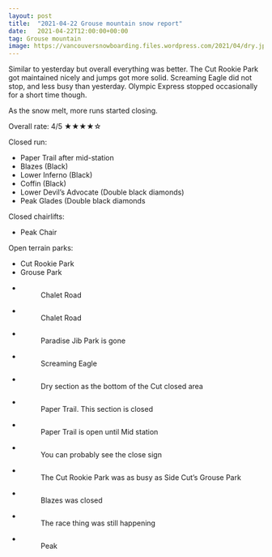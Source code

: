 ```yaml
---
layout: post
title:  "2021-04-22 Grouse mountain snow report"
date:   2021-04-22T12:00:00+00:00
tag: Grouse mountain
image: https://vancouversnowboarding.files.wordpress.com/2021/04/dry.jpg
---
```


<p>Similar to yesterday but overall everything was better. The Cut Rookie Park got maintained nicely and jumps got more solid. Screaming Eagle did not stop, and less busy than yesterday. Olympic Express stopped occasionally for a short time though.</p>



<p>As the snow melt, more runs started closing.</p>



<p>Overall rate: 4/5 ★★★★☆</p>



<p>Closed run:</p>



<ul><li>Paper Trail after mid-station</li><li>Blazes (Black)</li><li>Lower Inferno (Black)</li><li>Coffin (Black)</li><li>Lower Devil’s Advocate (Double black diamonds)</li><li>Peak Glades (Double black diamonds</li></ul>



<p>Closed chairlifts:</p>



<ul><li>Peak Chair</li></ul>



<p>Open terrain parks:</p>



<ul><li><span style="background-color:var(--wp--preset--color--background);color:var(--wp--preset--color--foreground);font-family:var(--font-base, &quot;PT Sans&quot;, -apple-system, BlinkMacSystemFont, &quot;Segoe UI&quot;, &quot;Roboto&quot;, &quot;Oxygen&quot;, &quot;Ubuntu&quot;, &quot;Cantarell&quot;, &quot;Fira Sans&quot;, &quot;Droid Sans&quot;, &quot;Helvetica Neue&quot;, sans-serif);">Cut Rookie Park</span></li><li>Grouse Park</li></ul>



<div class="wp-block-coblocks-gallery-stacked alignwide"><ul class="coblocks-gallery has-fullwidth-images"><li class="coblocks-gallery--item"><figure class="coblocks-gallery--figure"><img data-attachment-id="1039" data-permalink="https://vancouversnowboarding.wordpress.com/pxl_20210422_200515919/" data-orig-file="https://vancouversnowboarding.files.wordpress.com/2021/04/pxl_20210422_200515919.jpg" data-orig-size="4032,3024" data-comments-opened="1" data-image-meta="{&quot;aperture&quot;:&quot;0&quot;,&quot;credit&quot;:&quot;&quot;,&quot;camera&quot;:&quot;&quot;,&quot;caption&quot;:&quot;&quot;,&quot;created_timestamp&quot;:&quot;0&quot;,&quot;copyright&quot;:&quot;&quot;,&quot;focal_length&quot;:&quot;0&quot;,&quot;iso&quot;:&quot;0&quot;,&quot;shutter_speed&quot;:&quot;0&quot;,&quot;title&quot;:&quot;&quot;,&quot;orientation&quot;:&quot;0&quot;}" data-image-title="pxl_20210422_200515919" data-image-description="" data-image-caption="" data-medium-file="https://vancouversnowboarding.files.wordpress.com/2021/04/pxl_20210422_200515919.jpg?w=300" data-large-file="https://vancouversnowboarding.files.wordpress.com/2021/04/pxl_20210422_200515919.jpg?w=750" src="https://vancouversnowboarding.files.wordpress.com/2021/04/pxl_20210422_200515919.jpg?w=1024" alt="" data-id="1039" data-imglink="" class="wp-image-1039 has-shadow-none" srcset="https://vancouversnowboarding.files.wordpress.com/2021/04/pxl_20210422_200515919.jpg?w=1024 1024w, https://vancouversnowboarding.files.wordpress.com/2021/04/pxl_20210422_200515919.jpg?w=2048 2048w, https://vancouversnowboarding.files.wordpress.com/2021/04/pxl_20210422_200515919.jpg?w=150 150w, https://vancouversnowboarding.files.wordpress.com/2021/04/pxl_20210422_200515919.jpg?w=300 300w, https://vancouversnowboarding.files.wordpress.com/2021/04/pxl_20210422_200515919.jpg?w=768 768w" sizes="(max-width: 1024px) 100vw, 1024px"><figcaption class="coblocks-gallery--caption">Chalet Road</figcaption></figure></li><li class="coblocks-gallery--item"><figure class="coblocks-gallery--figure"><img data-attachment-id="1040" data-permalink="https://vancouversnowboarding.wordpress.com/pxl_20210422_200523971/" data-orig-file="https://vancouversnowboarding.files.wordpress.com/2021/04/pxl_20210422_200523971.jpg" data-orig-size="4032,3024" data-comments-opened="1" data-image-meta="{&quot;aperture&quot;:&quot;0&quot;,&quot;credit&quot;:&quot;&quot;,&quot;camera&quot;:&quot;&quot;,&quot;caption&quot;:&quot;&quot;,&quot;created_timestamp&quot;:&quot;0&quot;,&quot;copyright&quot;:&quot;&quot;,&quot;focal_length&quot;:&quot;0&quot;,&quot;iso&quot;:&quot;0&quot;,&quot;shutter_speed&quot;:&quot;0&quot;,&quot;title&quot;:&quot;&quot;,&quot;orientation&quot;:&quot;0&quot;}" data-image-title="pxl_20210422_200523971" data-image-description="" data-image-caption="" data-medium-file="https://vancouversnowboarding.files.wordpress.com/2021/04/pxl_20210422_200523971.jpg?w=300" data-large-file="https://vancouversnowboarding.files.wordpress.com/2021/04/pxl_20210422_200523971.jpg?w=750" src="https://vancouversnowboarding.files.wordpress.com/2021/04/pxl_20210422_200523971.jpg?w=1024" alt="" data-id="1040" data-imglink="" class="wp-image-1040 has-shadow-none" srcset="https://vancouversnowboarding.files.wordpress.com/2021/04/pxl_20210422_200523971.jpg?w=1024 1024w, https://vancouversnowboarding.files.wordpress.com/2021/04/pxl_20210422_200523971.jpg?w=2048 2048w, https://vancouversnowboarding.files.wordpress.com/2021/04/pxl_20210422_200523971.jpg?w=150 150w, https://vancouversnowboarding.files.wordpress.com/2021/04/pxl_20210422_200523971.jpg?w=300 300w, https://vancouversnowboarding.files.wordpress.com/2021/04/pxl_20210422_200523971.jpg?w=768 768w" sizes="(max-width: 1024px) 100vw, 1024px"><figcaption class="coblocks-gallery--caption">Chalet Road</figcaption></figure></li><li class="coblocks-gallery--item"><figure class="coblocks-gallery--figure"><img data-attachment-id="1041" data-permalink="https://vancouversnowboarding.wordpress.com/pxl_20210422_201402499/" data-orig-file="https://vancouversnowboarding.files.wordpress.com/2021/04/pxl_20210422_201402499.jpg" data-orig-size="4032,3024" data-comments-opened="1" data-image-meta="{&quot;aperture&quot;:&quot;0&quot;,&quot;credit&quot;:&quot;&quot;,&quot;camera&quot;:&quot;&quot;,&quot;caption&quot;:&quot;&quot;,&quot;created_timestamp&quot;:&quot;0&quot;,&quot;copyright&quot;:&quot;&quot;,&quot;focal_length&quot;:&quot;0&quot;,&quot;iso&quot;:&quot;0&quot;,&quot;shutter_speed&quot;:&quot;0&quot;,&quot;title&quot;:&quot;&quot;,&quot;orientation&quot;:&quot;0&quot;}" data-image-title="pxl_20210422_201402499" data-image-description="" data-image-caption="" data-medium-file="https://vancouversnowboarding.files.wordpress.com/2021/04/pxl_20210422_201402499.jpg?w=300" data-large-file="https://vancouversnowboarding.files.wordpress.com/2021/04/pxl_20210422_201402499.jpg?w=750" src="https://vancouversnowboarding.files.wordpress.com/2021/04/pxl_20210422_201402499.jpg?w=1024" alt="" data-id="1041" data-imglink="" class="wp-image-1041 has-shadow-none" srcset="https://vancouversnowboarding.files.wordpress.com/2021/04/pxl_20210422_201402499.jpg?w=1024 1024w, https://vancouversnowboarding.files.wordpress.com/2021/04/pxl_20210422_201402499.jpg?w=2048 2048w, https://vancouversnowboarding.files.wordpress.com/2021/04/pxl_20210422_201402499.jpg?w=150 150w, https://vancouversnowboarding.files.wordpress.com/2021/04/pxl_20210422_201402499.jpg?w=300 300w, https://vancouversnowboarding.files.wordpress.com/2021/04/pxl_20210422_201402499.jpg?w=768 768w" sizes="(max-width: 1024px) 100vw, 1024px"><figcaption class="coblocks-gallery--caption">Paradise Jib Park is gone</figcaption></figure></li><li class="coblocks-gallery--item"><figure class="coblocks-gallery--figure"><img data-attachment-id="1042" data-permalink="https://vancouversnowboarding.wordpress.com/pxl_20210422_210801080/" data-orig-file="https://vancouversnowboarding.files.wordpress.com/2021/04/pxl_20210422_210801080.jpg" data-orig-size="4032,3024" data-comments-opened="1" data-image-meta="{&quot;aperture&quot;:&quot;0&quot;,&quot;credit&quot;:&quot;&quot;,&quot;camera&quot;:&quot;&quot;,&quot;caption&quot;:&quot;&quot;,&quot;created_timestamp&quot;:&quot;0&quot;,&quot;copyright&quot;:&quot;&quot;,&quot;focal_length&quot;:&quot;0&quot;,&quot;iso&quot;:&quot;0&quot;,&quot;shutter_speed&quot;:&quot;0&quot;,&quot;title&quot;:&quot;&quot;,&quot;orientation&quot;:&quot;0&quot;}" data-image-title="pxl_20210422_210801080" data-image-description="" data-image-caption="" data-medium-file="https://vancouversnowboarding.files.wordpress.com/2021/04/pxl_20210422_210801080.jpg?w=300" data-large-file="https://vancouversnowboarding.files.wordpress.com/2021/04/pxl_20210422_210801080.jpg?w=750" src="https://vancouversnowboarding.files.wordpress.com/2021/04/pxl_20210422_210801080.jpg?w=1024" alt="" data-id="1042" data-imglink="" class="wp-image-1042 has-shadow-none" srcset="https://vancouversnowboarding.files.wordpress.com/2021/04/pxl_20210422_210801080.jpg?w=1024 1024w, https://vancouversnowboarding.files.wordpress.com/2021/04/pxl_20210422_210801080.jpg?w=2048 2048w, https://vancouversnowboarding.files.wordpress.com/2021/04/pxl_20210422_210801080.jpg?w=150 150w, https://vancouversnowboarding.files.wordpress.com/2021/04/pxl_20210422_210801080.jpg?w=300 300w, https://vancouversnowboarding.files.wordpress.com/2021/04/pxl_20210422_210801080.jpg?w=768 768w" sizes="(max-width: 1024px) 100vw, 1024px"><figcaption class="coblocks-gallery--caption">Screaming Eagle</figcaption></figure></li><li class="coblocks-gallery--item"><figure class="coblocks-gallery--figure"><img data-attachment-id="1043" data-permalink="https://vancouversnowboarding.wordpress.com/pxl_20210422_210851824/" data-orig-file="https://vancouversnowboarding.files.wordpress.com/2021/04/pxl_20210422_210851824.jpg" data-orig-size="4032,3024" data-comments-opened="1" data-image-meta="{&quot;aperture&quot;:&quot;0&quot;,&quot;credit&quot;:&quot;&quot;,&quot;camera&quot;:&quot;&quot;,&quot;caption&quot;:&quot;&quot;,&quot;created_timestamp&quot;:&quot;0&quot;,&quot;copyright&quot;:&quot;&quot;,&quot;focal_length&quot;:&quot;0&quot;,&quot;iso&quot;:&quot;0&quot;,&quot;shutter_speed&quot;:&quot;0&quot;,&quot;title&quot;:&quot;&quot;,&quot;orientation&quot;:&quot;0&quot;}" data-image-title="pxl_20210422_210851824" data-image-description="" data-image-caption="" data-medium-file="https://vancouversnowboarding.files.wordpress.com/2021/04/pxl_20210422_210851824.jpg?w=300" data-large-file="https://vancouversnowboarding.files.wordpress.com/2021/04/pxl_20210422_210851824.jpg?w=750" src="https://vancouversnowboarding.files.wordpress.com/2021/04/pxl_20210422_210851824.jpg?w=1024" alt="" data-id="1043" data-imglink="" class="wp-image-1043 has-shadow-none" srcset="https://vancouversnowboarding.files.wordpress.com/2021/04/pxl_20210422_210851824.jpg?w=1024 1024w, https://vancouversnowboarding.files.wordpress.com/2021/04/pxl_20210422_210851824.jpg?w=2048 2048w, https://vancouversnowboarding.files.wordpress.com/2021/04/pxl_20210422_210851824.jpg?w=150 150w, https://vancouversnowboarding.files.wordpress.com/2021/04/pxl_20210422_210851824.jpg?w=300 300w, https://vancouversnowboarding.files.wordpress.com/2021/04/pxl_20210422_210851824.jpg?w=768 768w" sizes="(max-width: 1024px) 100vw, 1024px"><figcaption class="coblocks-gallery--caption">Dry section as the bottom of the Cut closed area</figcaption></figure></li><li class="coblocks-gallery--item"><figure class="coblocks-gallery--figure"><img data-attachment-id="1044" data-permalink="https://vancouversnowboarding.wordpress.com/pxl_20210422_210914970/" data-orig-file="https://vancouversnowboarding.files.wordpress.com/2021/04/pxl_20210422_210914970.jpg" data-orig-size="4032,3024" data-comments-opened="1" data-image-meta="{&quot;aperture&quot;:&quot;0&quot;,&quot;credit&quot;:&quot;&quot;,&quot;camera&quot;:&quot;&quot;,&quot;caption&quot;:&quot;&quot;,&quot;created_timestamp&quot;:&quot;0&quot;,&quot;copyright&quot;:&quot;&quot;,&quot;focal_length&quot;:&quot;0&quot;,&quot;iso&quot;:&quot;0&quot;,&quot;shutter_speed&quot;:&quot;0&quot;,&quot;title&quot;:&quot;&quot;,&quot;orientation&quot;:&quot;0&quot;}" data-image-title="pxl_20210422_210914970" data-image-description="" data-image-caption="" data-medium-file="https://vancouversnowboarding.files.wordpress.com/2021/04/pxl_20210422_210914970.jpg?w=300" data-large-file="https://vancouversnowboarding.files.wordpress.com/2021/04/pxl_20210422_210914970.jpg?w=750" src="https://vancouversnowboarding.files.wordpress.com/2021/04/pxl_20210422_210914970.jpg?w=1024" alt="" data-id="1044" data-imglink="" class="wp-image-1044 has-shadow-none" srcset="https://vancouversnowboarding.files.wordpress.com/2021/04/pxl_20210422_210914970.jpg?w=1024 1024w, https://vancouversnowboarding.files.wordpress.com/2021/04/pxl_20210422_210914970.jpg?w=2048 2048w, https://vancouversnowboarding.files.wordpress.com/2021/04/pxl_20210422_210914970.jpg?w=150 150w, https://vancouversnowboarding.files.wordpress.com/2021/04/pxl_20210422_210914970.jpg?w=300 300w, https://vancouversnowboarding.files.wordpress.com/2021/04/pxl_20210422_210914970.jpg?w=768 768w" sizes="(max-width: 1024px) 100vw, 1024px"><figcaption class="coblocks-gallery--caption">Paper Trail. This section is closed</figcaption></figure></li><li class="coblocks-gallery--item"><figure class="coblocks-gallery--figure"><img data-attachment-id="1045" data-permalink="https://vancouversnowboarding.wordpress.com/pxl_20210422_211058884/" data-orig-file="https://vancouversnowboarding.files.wordpress.com/2021/04/pxl_20210422_211058884.jpg" data-orig-size="4032,3024" data-comments-opened="1" data-image-meta="{&quot;aperture&quot;:&quot;0&quot;,&quot;credit&quot;:&quot;&quot;,&quot;camera&quot;:&quot;&quot;,&quot;caption&quot;:&quot;&quot;,&quot;created_timestamp&quot;:&quot;0&quot;,&quot;copyright&quot;:&quot;&quot;,&quot;focal_length&quot;:&quot;0&quot;,&quot;iso&quot;:&quot;0&quot;,&quot;shutter_speed&quot;:&quot;0&quot;,&quot;title&quot;:&quot;&quot;,&quot;orientation&quot;:&quot;0&quot;}" data-image-title="pxl_20210422_211058884" data-image-description="" data-image-caption="" data-medium-file="https://vancouversnowboarding.files.wordpress.com/2021/04/pxl_20210422_211058884.jpg?w=300" data-large-file="https://vancouversnowboarding.files.wordpress.com/2021/04/pxl_20210422_211058884.jpg?w=750" src="https://vancouversnowboarding.files.wordpress.com/2021/04/pxl_20210422_211058884.jpg?w=1024" alt="" data-id="1045" data-imglink="" class="wp-image-1045 has-shadow-none" srcset="https://vancouversnowboarding.files.wordpress.com/2021/04/pxl_20210422_211058884.jpg?w=1024 1024w, https://vancouversnowboarding.files.wordpress.com/2021/04/pxl_20210422_211058884.jpg?w=2048 2048w, https://vancouversnowboarding.files.wordpress.com/2021/04/pxl_20210422_211058884.jpg?w=150 150w, https://vancouversnowboarding.files.wordpress.com/2021/04/pxl_20210422_211058884.jpg?w=300 300w, https://vancouversnowboarding.files.wordpress.com/2021/04/pxl_20210422_211058884.jpg?w=768 768w" sizes="(max-width: 1024px) 100vw, 1024px"><figcaption class="coblocks-gallery--caption">Paper Trail is open until Mid station</figcaption></figure></li><li class="coblocks-gallery--item"><figure class="coblocks-gallery--figure"><img data-attachment-id="1046" data-permalink="https://vancouversnowboarding.wordpress.com/pxl_20210422_211111044/" data-orig-file="https://vancouversnowboarding.files.wordpress.com/2021/04/pxl_20210422_211111044.jpg" data-orig-size="4032,3024" data-comments-opened="1" data-image-meta="{&quot;aperture&quot;:&quot;0&quot;,&quot;credit&quot;:&quot;&quot;,&quot;camera&quot;:&quot;&quot;,&quot;caption&quot;:&quot;&quot;,&quot;created_timestamp&quot;:&quot;0&quot;,&quot;copyright&quot;:&quot;&quot;,&quot;focal_length&quot;:&quot;0&quot;,&quot;iso&quot;:&quot;0&quot;,&quot;shutter_speed&quot;:&quot;0&quot;,&quot;title&quot;:&quot;&quot;,&quot;orientation&quot;:&quot;0&quot;}" data-image-title="pxl_20210422_211111044" data-image-description="" data-image-caption="" data-medium-file="https://vancouversnowboarding.files.wordpress.com/2021/04/pxl_20210422_211111044.jpg?w=300" data-large-file="https://vancouversnowboarding.files.wordpress.com/2021/04/pxl_20210422_211111044.jpg?w=750" src="https://vancouversnowboarding.files.wordpress.com/2021/04/pxl_20210422_211111044.jpg?w=1024" alt="" data-id="1046" data-imglink="" class="wp-image-1046 has-shadow-none" srcset="https://vancouversnowboarding.files.wordpress.com/2021/04/pxl_20210422_211111044.jpg?w=1024 1024w, https://vancouversnowboarding.files.wordpress.com/2021/04/pxl_20210422_211111044.jpg?w=2048 2048w, https://vancouversnowboarding.files.wordpress.com/2021/04/pxl_20210422_211111044.jpg?w=150 150w, https://vancouversnowboarding.files.wordpress.com/2021/04/pxl_20210422_211111044.jpg?w=300 300w, https://vancouversnowboarding.files.wordpress.com/2021/04/pxl_20210422_211111044.jpg?w=768 768w" sizes="(max-width: 1024px) 100vw, 1024px"><figcaption class="coblocks-gallery--caption">You can probably see the close sign</figcaption></figure></li><li class="coblocks-gallery--item"><figure class="coblocks-gallery--figure"><img data-attachment-id="1047" data-permalink="https://vancouversnowboarding.wordpress.com/pxl_20210422_211144889/" data-orig-file="https://vancouversnowboarding.files.wordpress.com/2021/04/pxl_20210422_211144889.jpg" data-orig-size="4032,3024" data-comments-opened="1" data-image-meta="{&quot;aperture&quot;:&quot;0&quot;,&quot;credit&quot;:&quot;&quot;,&quot;camera&quot;:&quot;&quot;,&quot;caption&quot;:&quot;&quot;,&quot;created_timestamp&quot;:&quot;0&quot;,&quot;copyright&quot;:&quot;&quot;,&quot;focal_length&quot;:&quot;0&quot;,&quot;iso&quot;:&quot;0&quot;,&quot;shutter_speed&quot;:&quot;0&quot;,&quot;title&quot;:&quot;&quot;,&quot;orientation&quot;:&quot;0&quot;}" data-image-title="pxl_20210422_211144889" data-image-description="" data-image-caption="" data-medium-file="https://vancouversnowboarding.files.wordpress.com/2021/04/pxl_20210422_211144889.jpg?w=300" data-large-file="https://vancouversnowboarding.files.wordpress.com/2021/04/pxl_20210422_211144889.jpg?w=750" src="https://vancouversnowboarding.files.wordpress.com/2021/04/pxl_20210422_211144889.jpg?w=1024" alt="" data-id="1047" data-imglink="" class="wp-image-1047 has-shadow-none" srcset="https://vancouversnowboarding.files.wordpress.com/2021/04/pxl_20210422_211144889.jpg?w=1024 1024w, https://vancouversnowboarding.files.wordpress.com/2021/04/pxl_20210422_211144889.jpg?w=2048 2048w, https://vancouversnowboarding.files.wordpress.com/2021/04/pxl_20210422_211144889.jpg?w=150 150w, https://vancouversnowboarding.files.wordpress.com/2021/04/pxl_20210422_211144889.jpg?w=300 300w, https://vancouversnowboarding.files.wordpress.com/2021/04/pxl_20210422_211144889.jpg?w=768 768w" sizes="(max-width: 1024px) 100vw, 1024px"><figcaption class="coblocks-gallery--caption">The Cut Rookie Park was as busy as Side Cut’s Grouse Park</figcaption></figure></li><li class="coblocks-gallery--item"><figure class="coblocks-gallery--figure"><img data-attachment-id="1048" data-permalink="https://vancouversnowboarding.wordpress.com/pxl_20210422_212948262/" data-orig-file="https://vancouversnowboarding.files.wordpress.com/2021/04/pxl_20210422_212948262.jpg" data-orig-size="4032,3024" data-comments-opened="1" data-image-meta="{&quot;aperture&quot;:&quot;0&quot;,&quot;credit&quot;:&quot;&quot;,&quot;camera&quot;:&quot;&quot;,&quot;caption&quot;:&quot;&quot;,&quot;created_timestamp&quot;:&quot;0&quot;,&quot;copyright&quot;:&quot;&quot;,&quot;focal_length&quot;:&quot;0&quot;,&quot;iso&quot;:&quot;0&quot;,&quot;shutter_speed&quot;:&quot;0&quot;,&quot;title&quot;:&quot;&quot;,&quot;orientation&quot;:&quot;0&quot;}" data-image-title="pxl_20210422_212948262" data-image-description="" data-image-caption="" data-medium-file="https://vancouversnowboarding.files.wordpress.com/2021/04/pxl_20210422_212948262.jpg?w=300" data-large-file="https://vancouversnowboarding.files.wordpress.com/2021/04/pxl_20210422_212948262.jpg?w=750" src="https://vancouversnowboarding.files.wordpress.com/2021/04/pxl_20210422_212948262.jpg?w=1024" alt="" data-id="1048" data-imglink="" class="wp-image-1048 has-shadow-none" srcset="https://vancouversnowboarding.files.wordpress.com/2021/04/pxl_20210422_212948262.jpg?w=1024 1024w, https://vancouversnowboarding.files.wordpress.com/2021/04/pxl_20210422_212948262.jpg?w=2048 2048w, https://vancouversnowboarding.files.wordpress.com/2021/04/pxl_20210422_212948262.jpg?w=150 150w, https://vancouversnowboarding.files.wordpress.com/2021/04/pxl_20210422_212948262.jpg?w=300 300w, https://vancouversnowboarding.files.wordpress.com/2021/04/pxl_20210422_212948262.jpg?w=768 768w" sizes="(max-width: 1024px) 100vw, 1024px"><figcaption class="coblocks-gallery--caption">Blazes was closed</figcaption></figure></li><li class="coblocks-gallery--item"><figure class="coblocks-gallery--figure"><img data-attachment-id="1049" data-permalink="https://vancouversnowboarding.wordpress.com/pxl_20210422_212951901/" data-orig-file="https://vancouversnowboarding.files.wordpress.com/2021/04/pxl_20210422_212951901.jpg" data-orig-size="4032,3024" data-comments-opened="1" data-image-meta="{&quot;aperture&quot;:&quot;0&quot;,&quot;credit&quot;:&quot;&quot;,&quot;camera&quot;:&quot;&quot;,&quot;caption&quot;:&quot;&quot;,&quot;created_timestamp&quot;:&quot;0&quot;,&quot;copyright&quot;:&quot;&quot;,&quot;focal_length&quot;:&quot;0&quot;,&quot;iso&quot;:&quot;0&quot;,&quot;shutter_speed&quot;:&quot;0&quot;,&quot;title&quot;:&quot;&quot;,&quot;orientation&quot;:&quot;0&quot;}" data-image-title="pxl_20210422_212951901" data-image-description="" data-image-caption="" data-medium-file="https://vancouversnowboarding.files.wordpress.com/2021/04/pxl_20210422_212951901.jpg?w=300" data-large-file="https://vancouversnowboarding.files.wordpress.com/2021/04/pxl_20210422_212951901.jpg?w=750" src="https://vancouversnowboarding.files.wordpress.com/2021/04/pxl_20210422_212951901.jpg?w=1024" alt="" data-id="1049" data-imglink="" class="wp-image-1049 has-shadow-none" srcset="https://vancouversnowboarding.files.wordpress.com/2021/04/pxl_20210422_212951901.jpg?w=1024 1024w, https://vancouversnowboarding.files.wordpress.com/2021/04/pxl_20210422_212951901.jpg?w=2048 2048w, https://vancouversnowboarding.files.wordpress.com/2021/04/pxl_20210422_212951901.jpg?w=150 150w, https://vancouversnowboarding.files.wordpress.com/2021/04/pxl_20210422_212951901.jpg?w=300 300w, https://vancouversnowboarding.files.wordpress.com/2021/04/pxl_20210422_212951901.jpg?w=768 768w" sizes="(max-width: 1024px) 100vw, 1024px"><figcaption class="coblocks-gallery--caption">The race thing was still happening</figcaption></figure></li><li class="coblocks-gallery--item"><figure class="coblocks-gallery--figure"><img data-attachment-id="1050" data-permalink="https://vancouversnowboarding.wordpress.com/pxl_20210422_215934714/" data-orig-file="https://vancouversnowboarding.files.wordpress.com/2021/04/pxl_20210422_215934714.jpg" data-orig-size="4032,3024" data-comments-opened="1" data-image-meta="{&quot;aperture&quot;:&quot;0&quot;,&quot;credit&quot;:&quot;&quot;,&quot;camera&quot;:&quot;&quot;,&quot;caption&quot;:&quot;&quot;,&quot;created_timestamp&quot;:&quot;0&quot;,&quot;copyright&quot;:&quot;&quot;,&quot;focal_length&quot;:&quot;0&quot;,&quot;iso&quot;:&quot;0&quot;,&quot;shutter_speed&quot;:&quot;0&quot;,&quot;title&quot;:&quot;&quot;,&quot;orientation&quot;:&quot;0&quot;}" data-image-title="pxl_20210422_215934714" data-image-description="" data-image-caption="" data-medium-file="https://vancouversnowboarding.files.wordpress.com/2021/04/pxl_20210422_215934714.jpg?w=300" data-large-file="https://vancouversnowboarding.files.wordpress.com/2021/04/pxl_20210422_215934714.jpg?w=750" src="https://vancouversnowboarding.files.wordpress.com/2021/04/pxl_20210422_215934714.jpg?w=1024" alt="" data-id="1050" data-imglink="" class="wp-image-1050 has-shadow-none" srcset="https://vancouversnowboarding.files.wordpress.com/2021/04/pxl_20210422_215934714.jpg?w=1024 1024w, https://vancouversnowboarding.files.wordpress.com/2021/04/pxl_20210422_215934714.jpg?w=2048 2048w, https://vancouversnowboarding.files.wordpress.com/2021/04/pxl_20210422_215934714.jpg?w=150 150w, https://vancouversnowboarding.files.wordpress.com/2021/04/pxl_20210422_215934714.jpg?w=300 300w, https://vancouversnowboarding.files.wordpress.com/2021/04/pxl_20210422_215934714.jpg?w=768 768w" sizes="(max-width: 1024px) 100vw, 1024px"><figcaption class="coblocks-gallery--caption">Peak</figcaption></figure></li></ul></div>
